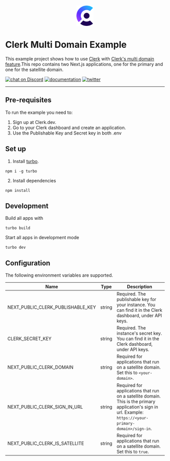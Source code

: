 <p align="center">
  <a href="https://clerk.dev?utm_source=github&utm_medium=multi-domain" target="_blank">
    <picture>
      <source media="(prefers-color-scheme: dark)" srcset="./images/clerk-logo-dark.png">
      <img src="./images/clerk-logo-light.png" height="64">
    </picture>
  </a>
  <br />
</p>

# Clerk Multi Domain Example

This example project shows how to use [Clerk](https://www.clerk.dev/?utm_source=github&utm_medium=starter_repos&utm_campaign=multi-domain) with [Clerk's multi domain feature](https://clerk.com/docs/advanced-usage/satellite-domains).This repo contains two Next.js applications, one for the primary and one for the satellite domain.

[![chat on Discord](https://img.shields.io/discord/856971667393609759.svg?logo=discord)](https://discord.com/invite/b5rXHjAg7A)
[![documentation](https://img.shields.io/badge/documentation-clerk-green.svg)](https://clerk.dev/docs)
[![twitter](https://img.shields.io/twitter/follow/ClerkDev?style=social)](https://twitter.com/intent/follow?screen_name=ClerkDev)

---

## Pre-requisites  
To run the example you need to:

1. Sign up at Clerk.dev.
2. Go to your Clerk dashboard and create an application.
3. Use the Publishable Key and Secret key in both .env 


## Set up

1. Install [turbo](https://turbo.build/).

```
npm i -g turbo
```

2. Install dependencies 

```
npm install 
```

## Development

Build all apps with

```
turbo build
```

Start all apps in development mode

```
turbo dev
```

## Configuration

The following environment variables are supported.

| Name                              | Type   | Description                                                                                                                                                |
| --------------------------------- | ------ | ---------------------------------------------------------------------------------------------------------------------------------------------------------- |
| NEXT_PUBLIC_CLERK_PUBLISHABLE_KEY | string | Required. The publishable key for your instance. You can find it in the Clerk dashboard, under API keys.                                                   |
| CLERK_SECRET_KEY                  | string | Required. The instance's secret key. You can find it in the Clerk dashboard, under API keys.                                                               |
| NEXT_PUBLIC_CLERK_DOMAIN          | string | Required for applications that run on a satellite domain. Set this to `<your-domain>`.                                                                     |
| NEXT_PUBLIC_CLERK_SIGN_IN_URL     | string | Required for applications that run on a satellite domain. This is the primary application's sign in url. Example: `https://<your-primary-domain>/sign-in`. |
| NEXT_PUBLIC_CLERK_IS_SATELLITE    | string | Required for applications that run on a satellite domain. Set this to `true`.                                                                              |

